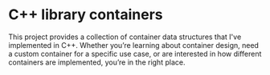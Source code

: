 # C++ library containers
This project provides a collection of container data structures that I've implemented in C++. Whether you’re learning about container design, need a custom container for a specific use case, or are interested in how different containers are implemented, you’re in the right place.
